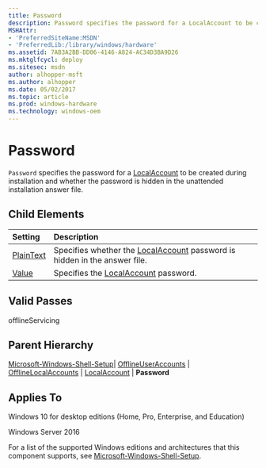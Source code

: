 ```yaml
---
title: Password
description: Password specifies the password for a LocalAccount to be created during installation and whether the password is hidden in the unattended installation answer file.
MSHAttr:
- 'PreferredSiteName:MSDN'
- 'PreferredLib:/library/windows/hardware'
ms.assetid: 7AB3A2BB-DD06-4146-A824-AC34D3BA9D26
ms.mktglfcycl: deploy
ms.sitesec: msdn
author: alhopper-msft
ms.author: alhopper
ms.date: 05/02/2017
ms.topic: article
ms.prod: windows-hardware
ms.technology: windows-oem
---
```

# Password

`Password` specifies the password for a [LocalAccount](microsoft-windows-shell-setup-offlineuseraccounts-offlinelocalaccounts-localaccount.md) to be created during installation and whether the password is hidden in the unattended installation answer file.

## Child Elements

| Setting                 | Description                                                                           |
|:------------------------|:--------------------------------------------------------------------------------------|
| [PlainText](microsoft-windows-shell-setup-offlineuseraccounts-offlinelocalaccounts-localaccount-password-plaintext.md) | Specifies whether the [LocalAccount](microsoft-windows-shell-setup-offlineuseraccounts-offlinelocalaccounts-localaccount.md) password is hidden in the answer file. |
| [Value](microsoft-windows-shell-setup-offlineuseraccounts-offlinelocalaccounts-localaccount-password-value.md) | Specifies the [LocalAccount](microsoft-windows-shell-setup-offlineuseraccounts-offlinelocalaccounts-localaccount.md) password. |

## Valid Passes

offlineServicing

## Parent Hierarchy

[Microsoft-Windows-Shell-Setup](microsoft-windows-shell-setup.md)| [OfflineUserAccounts](microsoft-windows-shell-setup-offlineuseraccounts.md) | [OfflineLocalAccounts](microsoft-windows-shell-setup-offlineuseraccounts-offlinelocalaccounts.md) | [LocalAccount](microsoft-windows-shell-setup-offlineuseraccounts-offlinelocalaccounts-localaccount.md) | **Password**

## Applies To

Windows 10 for desktop editions (Home, Pro, Enterprise, and Education)

Windows Server 2016

For a list of the supported Windows editions and architectures that this component supports, see [Microsoft-Windows-Shell-Setup](microsoft-windows-shell-setup.md).

